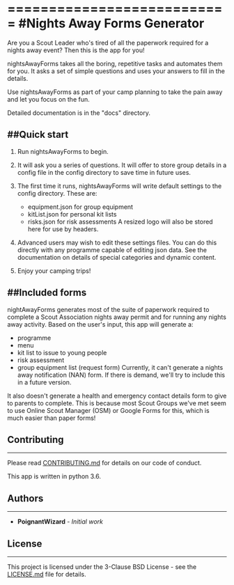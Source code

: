 ===========================
#Nights Away Forms Generator
===========================

Are you a Scout Leader who's tired of all the paperwork required 
for a nights away event? Then this is the app for you! 

nightsAwayForms takes all the boring, repetitive tasks and automates 
them for you. It asks a set of simple questions and uses your answers 
to fill in the details. 

Use nightsAwayForms as part of your camp planning to take the pain away 
and let you focus on the fun. 

Detailed documentation is in the "docs" directory.

##Quick start
-----------

1. Run nightsAwayForms to begin. 

2. It will ask you a series of questions. It will offer to store group 
   details in a config file in the config directory to save time in 
   future uses. 

3. The first time it runs, nightsAwayForms will write default settings 
   to the config directory. These are: 
   - equipment.json for group equipment
   - kitList.json for personal kit lists
   - risks.json for risk assessments
   A resized logo will also be stored here for use by headers. 

4. Advanced users may wish to edit these settings files. You can do this 
   directly with any programme capable of editing json data. See the 
   documentation on details of special categories and dynamic content. 

5. Enjoy your camping trips! 

##Included forms
--------------

nightAwayForms generates most of the suite of paperwork required to complete 
a Scout Association nights away permit and for running any nights away activity. 
Based on the user's input, this app will generate a:
   - programme
   - menu
   - kit list to issue to young people
   - risk assessment
   - group equipment list (request form)
Currently, it can't generate a nights away notification (NAN) form. If there is 
demand, we'll try to include this in a future version. 

It also doesn't generate a health and emergency contact details form to 
give to parents to complete. This is because most Scout Groups we've met 
seem to use Online Scout Manager (OSM) or Google Forms for this, which is 
much easier than paper forms! 

## Contributing
--------------

Please read [CONTRIBUTING.md](CONTRIBUTING.md) for details on our code of conduct. 

This app is written in python 3.6. 

## Authors
--------------

* **PoignantWizard** - *Initial work* 

## License
--------------

This project is licensed under the 3-Clause BSD License - see the [LICENSE.md](LICENSE.md) file 
for details. 